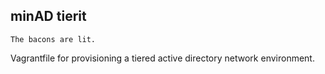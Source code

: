 ## minAD tierit
`The bacons are lit.` 

Vagrantfile for provisioning a tiered active directory network environment. 